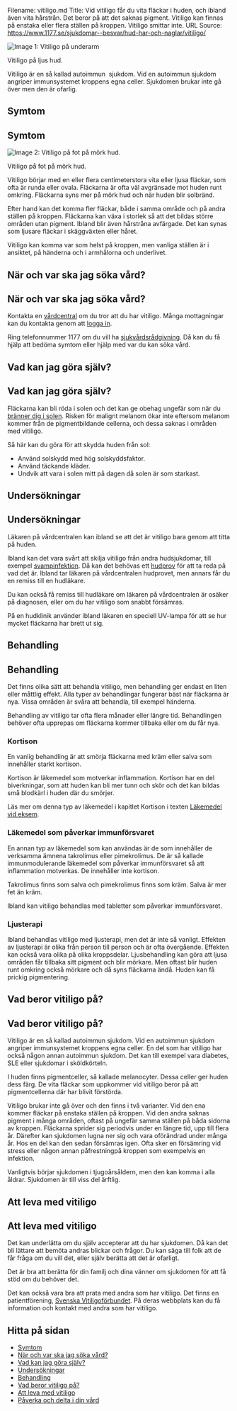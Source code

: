 Filename: vitiligo.md
Title: Vid vitiligo får du vita fläckar i huden, och ibland även vita hårstrån. Det beror på att det saknas pigment. Vitiligo kan finnas på enstaka eller flera ställen på kroppen. Vitiligo smittar inte.
URL Source: https://www.1177.se/sjukdomar--besvar/hud-har-och-naglar/vitiligo/

![Image 1: Vitiligo på underarm](https://www.1177.se/globalassets/1177/nationell/media/fotografier/sjukdomar-och-besvar/hud-har-och-naglar/vitiligo_arm.jpg?saved=2021-05-27+02:31)

Vitiligo på ljus hud.

Vitiligo är en så kallad autoimmun  sjukdom. Vid en autoimmun sjukdom angriper immunsystemet kroppens egna celler. Sjukdomen brukar inte gå över men den är ofarlig.

Symtom
------

Symtom
------

![Image 2: Vitiligo på fot på mörk hud.](https://www.1177.se/globalassets/1177/nationell/media/fotografier/sjukdomar-och-besvar/hud-har-och-naglar/vitiligo-morkhud.jpg?saved=2022-08-19+08:46&preset=low-res)

Vitiligo på fot på mörk hud.

Vitiligo börjar med en eller flera centimeterstora vita eller ljusa fläckar, som ofta är runda eller ovala. Fläckarna är ofta väl avgränsade mot huden runt omkring. Fläckarna syns mer på mörk hud och när huden blir solbränd.

Efter hand kan det komma fler fläckar, både i samma område och på andra ställen på kroppen. Fläckarna kan växa i storlek så att det bildas större områden utan pigment. Ibland blir även hårstråna avfärgade. Det kan synas som ljusare fläckar i skäggväxten eller håret.

Vitiligo kan komma var som helst på kroppen, men vanliga ställen är i ansiktet, på händerna och i armhålorna och underlivet.

När och var ska jag söka vård?
------------------------------

När och var ska jag söka vård?
------------------------------

Kontakta en [vårdcentral](https://www.1177.se/lankbiblioteket/nationella-lankar/1177---lankar/hitta-vard---forinstallda-sok/hitta-vardcentral-nara-mig/) om du tror att du har vitiligo. Många mottagningar kan du kontakta genom att [logga in](https://www.1177.se/lankbiblioteket/nationella-lankar/1177---lankar/e-tjanster---behallare/e-tjanster---allman-inloggning/).

Ring telefonnummer 1177 om du vill ha [sjukvårdsrådgivning](https://www.1177.se/om-1177/nar-du-ringer-1177/nar-du-ringer-1177/). Då kan du få hjälp att bedöma symtom eller hjälp med var du kan söka vård.

Vad kan jag göra själv?
-----------------------

Vad kan jag göra själv?
-----------------------

Fläckarna kan bli röda i solen och det kan ge obehag ungefär som när du [bränner dig i solen](https://www.1177.se/olyckor--skador/brannskador-och-koldskador/solskador-pa-huden/). Risken för malignt melanom ökar inte eftersom melanom kommer från de pigmentbildande cellerna, och dessa saknas i områden med vitiligo.

Så här kan du göra för att skydda huden från sol:

*   Använd solskydd med hög solskyddsfaktor.
*   Använd täckande kläder.
*   Undvik att vara i solen mitt på dagen då solen är som starkast.

Undersökningar
--------------

Undersökningar
--------------

Läkaren på vårdcentralen kan ibland se att det är vitiligo bara genom att titta på huden.

Ibland kan det vara svårt att skilja vitiligo från andra hudsjukdomar, till exempel [svampinfektion](https://www.1177.se/sjukdomar--besvar/hud-har-och-naglar/vartor-och-svamp/svampinfektioner/). Då kan det behövas ett [hudprov](https://www.1177.se/undersokning-behandling/undersokningar-och-provtagning/provtagning-och-matningar/vavnadsprov-och-cellprov/vavnadsprov-fran-huden--hudbiopsi/) för att ta reda på vad det är. Ibland tar läkaren på vårdcentralen hudprovet, men annars får du en remiss till en hudläkare.

Du kan också få remiss till hudläkare om läkaren på vårdcentralen är osäker på diagnosen, eller om du har vitiligo som snabbt försämras.

På en hudklinik använder ibland läkaren en speciell UV-lampa för att se hur mycket fläckarna har brett ut sig.

Behandling
----------

Behandling
----------

Det finns olika sätt att behandla vitiligo, men behandling ger endast en liten eller måttlig effekt. Alla typer av behandlingar fungerar bäst när fläckarna är nya. Vissa områden är svåra att behandla, till exempel händerna.

Behandling av vitiligo tar ofta flera månader eller längre tid. Behandlingen behöver ofta upprepas om fläckarna kommer tillbaka eller om du får nya.

### Kortison

En vanlig behandling är att smörja fläckarna med kräm eller salva som innehåller starkt kortison.

Kortison är läkemedel som motverkar inflammation. Kortison har en del biverkningar, som att huden kan bli mer tunn och skör och det kan bildas små blodkärl i huden där du smörjer.

Läs mer om denna typ av läkemedel i kapitlet Kortison i texten [Läkemedel vid eksem](https://www.1177.se/undersokning-behandling/behandling-med-lakemedel/lakemedel-utifran-diagnos/lakemedel-vid-eksem/).

### Läkemedel som påverkar immunförsvaret

En annan typ av läkemedel som kan användas är de som innehåller de verksamma ämnena takrolimus eller pimekrolimus. De är så kallade immunmodulerande läkemedel som påverkar immunförsvaret så att inflammation motverkas. De innehåller inte kortison.

Takrolimus finns som salva och pimekrolimus finns som kräm. Salva är mer fet än kräm.

Ibland kan vitiligo behandlas med tabletter som påverkar immunförsvaret.

### Ljusterapi

Ibland behandlas vitiligo med ljusterapi, men det är inte så vanligt. Effekten av ljusterapi är olika från person till person och är ofta övergående. Effekten kan också vara olika på olika kroppsdelar. Ljusbehandling kan göra att ljusa områden får tillbaka sitt pigment och blir mörkare. Men oftast blir huden runt omkring också mörkare och då syns fläckarna ändå. Huden kan få prickig pigmentering.

Vad beror vitiligo på?
----------------------

Vad beror vitiligo på?
----------------------

Vitiligo är en så kallad autoimmun sjukdom. Vid en autoimmun sjukdom angriper immunsystemet kroppens egna celler. En del som har vitiligo har också någon annan autoimmun sjukdom. Det kan till exempel vara diabetes, SLE eller sjukdomar i sköldkörteln.

I huden finns pigmentceller, så kallade melanocyter. Dessa celler ger huden dess färg. De vita fläckar som uppkommer vid vitiligo beror på att pigmentcellerna där har blivit förstörda.

Vitiligo brukar inte gå över och den finns i två varianter. Vid den ena kommer fläckar på enstaka ställen på kroppen. Vid den andra saknas pigment i många områden, oftast på ungefär samma ställen på båda sidorna av kroppen. Fläckarna sprider sig periodvis under en längre tid, upp till flera år. Därefter kan sjukdomen lugna ner sig och vara oförändrad under många år. Hos en del kan den sedan försämras igen. Ofta sker en försämring vid stress eller någon annan påfrestningpå kroppen som exempelvis en infektion.

Vanligtvis börjar sjukdomen i tjugoårsåldern, men den kan komma i alla åldrar. Sjukdomen är till viss del ärftlig.

Att leva med vitiligo
---------------------

Att leva med vitiligo
---------------------

Det kan underlätta om du själv accepterar att du har sjukdomen. Då kan det bli lättare att bemöta andras blickar och frågor. Du kan säga till folk att de får fråga om du vill det, eller själv berätta att det är ofarligt.

Det är bra att berätta för din familj och dina vänner om sjukdomen för att få stöd om du behöver det.

Det kan också vara bra att prata med andra som har vitiligo. Det finns en patientförening, [Svenska Vitiligoförbundet](https://www.1177.se/lankbiblioteket/nationella-lankar/s/svenska-vitiligoforbundet/). På deras webbplats kan du få information och kontakt med andra som har vitiligo.

Hitta på sidan
--------------

*   [Symtom](https://www.1177.se/sjukdomar--besvar/hud-har-och-naglar/vitiligo/#section-92428)
*   [När och var ska jag söka vård?](https://www.1177.se/sjukdomar--besvar/hud-har-och-naglar/vitiligo/#section-92429)
*   [Vad kan jag göra själv?](https://www.1177.se/sjukdomar--besvar/hud-har-och-naglar/vitiligo/#section-92430)
*   [Undersökningar](https://www.1177.se/sjukdomar--besvar/hud-har-och-naglar/vitiligo/#section-92431)
*   [Behandling](https://www.1177.se/sjukdomar--besvar/hud-har-och-naglar/vitiligo/#section-92432)
*   [Vad beror vitiligo på?](https://www.1177.se/sjukdomar--besvar/hud-har-och-naglar/vitiligo/#section-92433)
*   [Att leva med vitiligo](https://www.1177.se/sjukdomar--besvar/hud-har-och-naglar/vitiligo/#section-92434)
*   [Påverka och delta i din vård](https://www.1177.se/sjukdomar--besvar/hud-har-och-naglar/vitiligo/#section-92435)